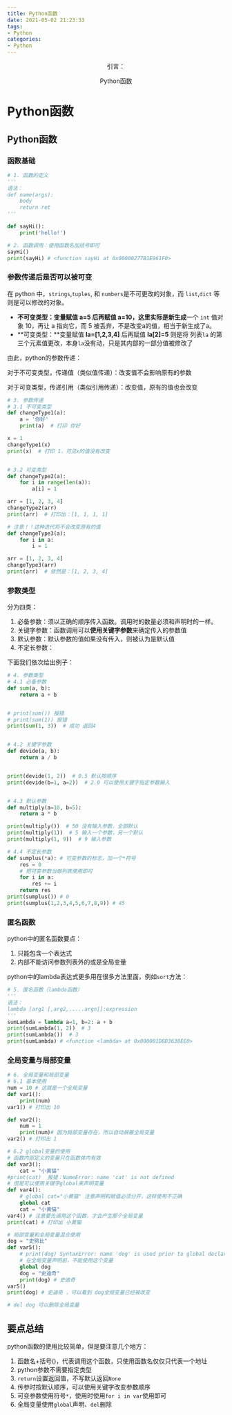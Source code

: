 ```yaml
---
title: Python函数
date: 2021-05-02 21:23:33
tags: 
- Python
categories: 
- Python
---
```

<center>
引言：

Python函数
</center>

<!--more-->

# Python函数

## Python函数



### 函数基础

```python
# 1. 函数的定义
'''
语法：
def name(args):
    body
    return ret
'''

def sayHi():
    print('hello!')

# 2. 函数调用：使用函数名加括号即可
sayHi()
print(sayHi) # <function sayHi at 0x00000277B1E961F0>
```

### 参数传递后是否可以被可变

在 python 中，`strings`,`tuples`, 和 `numbers`是不可更改的对象，而 `list`,`dict` 等则是可以修改的对象。

- **不可变类型：**变量赋值 **a=5** 后再赋值 **a=10**，这里实际是**新生成**一个 `int` 值对象 10，再让 a 指向它，而 5 被丢弃，不是改变a的值，相当于新生成了a。
- **可变类型：**变量赋值 **la=[1,2,3,4]** 后再赋值 **la[2]=5** 则是将 列表`la` 的第三个元素值更改，本身`la`没有动，只是其内部的一部分值被修改了

由此，python的参数传递：

对于不可变类型，传递值（类似值传递）：改变值不会影响原有的参数

对于可变类型，传递引用（类似引用传递）：改变值，原有的值也会改变

```python
# 3. 参数传递
# 3.1 不可变类型
def changeType1(a):
    a = '你好'
    print(a)  # 打印 你好

x = 1
changeType1(x)
print(x)  # 打印 1，可见x的值没有改变


# 3.2 可变类型
def changeType2(a):
    for i in range(len(a)):
        a[i] = 1

arr = [1, 2, 3, 4]
changeType2(arr)
print(arr)  # 打印出：[1, 1, 1, 1]

# 注意！！这种迭代将不会改变原有的值
def changeType3(a):
    for i in a:
        i = 1

arr = [1, 2, 3, 4]
changeType3(arr)
print(arr)  # 依然是：[1, 2, 3, 4]
```

### 参数类型

分为四类：

1. 必备参数：须以正确的顺序传入函数。调用时的数量必须和声明时的一样。
2. 关键字参数：函数调用可以**使用关键字参数**来确定传入的参数值
3. 默认参数：默认参数的值如果没有传入，则被认为是默认值
4. 不定长参数：

下面我们依次给出例子：

```python
# 4. 参数类型
# 4.1 必备参数
def sum(a, b):
    return a + b


# print(sum()) 报错
# print(sum(1)) 报错
print(sum(1, 3))  # 成功 返回4


# 4.2 关键字参数
def devide(a, b):
    return a / b


print(devide(1, 2))  # 0.5 默认按顺序
print(devide(b=1, a=2))  # 2.0 可以使用关键字指定参数输入


# 4.3 默认参数
def multiply(a=10, b=5):
    return a * b

print(multiply())  # 50 没有输入参数，全部默认
print(multiply(1))  # 5 输入一个参数，另一个默认
print(multiply(1, 9))  # 9 输入参数

# 4.4 不定长参数
def sumplus(*a): # 可变参数的标志，加一个*符号
    res = 0
    # 把可变参数当做列表使用即可
    for i in a:
        res += i
    return res
print(sumplus()) # 0
print(sumplus(1,2,3,4,5,6,7,8,9)) # 45
```

### 匿名函数

python中的匿名函数要点：

1. 只能包含一个表达式
2. 内部不能访问参数列表外的或是全局变量

python中的lambda表达式更多用在很多方法里面，例如`sort`方法：

```python
# 5. 匿名函数（lambda函数）
'''
语法：
lambda [arg1 [,arg2,.....argn]]:expression
'''
sumLambda = lambda a=1, b=2: a + b
print(sumLambda(1, 2))  # 3
print(sumLambda())  # 3
print(sumLambda) # <function <lambda> at 0x000001D8D3630EE0>
```

### 全局变量与局部变量

```python
# 6. 全局变量和局部变量
# 6.1 基本使用
num = 10 # 这就是一个全局变量
def var1():
    print(num)
var1() # 打印出 10

def var2():
    num = 1
    print(num)# 因为局部变量存在，所以自动屏蔽全局变量
var2() # 打印出 1

# 6.2 global变量的使用
# 函数内部定义的变量只在函数体内有效
def var3():
    cat = "小黄猫"
#print(cat)  报错：NameError: name 'cat' is not defined
# 但是可以使用关键字global来声明变量
def var4():
    # global cat="小黄猫" 注意声明和赋值必须分开，这样使用不正确
    global cat
    cat = "小黄猫"
var4() # 注意要先调用这个函数，才会产生那个全局变量
print(cat) # 打印出 小黄猫

# 局部变量和全局变量混合使用
dog = "史努比"
def var5():
    # print(dog) SyntaxError: name 'dog' is used prior to global declaration
    # 在全局变量声明前，不能使用这个变量
    global dog
    dog = "史迪奇"
    print(dog) # 史迪奇
var5()
print(dog) # 史迪奇 ，可以看到 dog全局变量已经被改变

# del dog 可以删除全局变量
```

## 要点总结

python函数的使用比较简单，但是要注意几个地方：

1. 函数名+括号()，代表调用这个函数，只使用函数名仅仅只代表一个地址
2. python参数不需要指定类型
3. `return`设置返回值，不写默认返回`None`
4. 传参时按默认顺序，可以使用关键字改变参数顺序
5. 可变参数使用符号`*`，使用时使用`for i in var`使用即可
6. 全局变量使用`global`声明、`del`删除